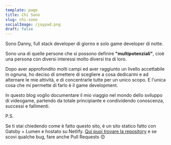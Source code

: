 ```yaml
---
template: page
title: Chi Sono
slug: chi-sono
socialImage: /joypad.png
draft: false
---
```

Sono Danny, full stack developer di giorno e solo game developer di notte.

Sono una di quelle persone che si possono definire **"multipotenziali"**, cioè una persona con diversi interessi molto diversi tra di loro.

Dopo aver approfondito molti campi ed aver raggiunto un livello accettabile in ognuna, ho deciso di smettere di scegliere a cosa dedicarmi e ad alternare le mie attività, e di concentrarle tutte per un unico scopo. E l'unica cosa che mi permette di farlo è il game development.

In questo blog voglio documentare il mio viaggio nel mondo dello sviluppo di videogame, partendo da totale principiante e condividendo conoscenza, successi e fallimenti.

P.S.

Se ti stai chiedendo come è fatto questo sito, è un sito statico fatto con Gatsby + Lumen e hostato su Netlify. [Qui puoi trovare la repository](https://github.com/daaanny90/multilivello) e se scovi qualche bug, fare anche Pull Requests 😊